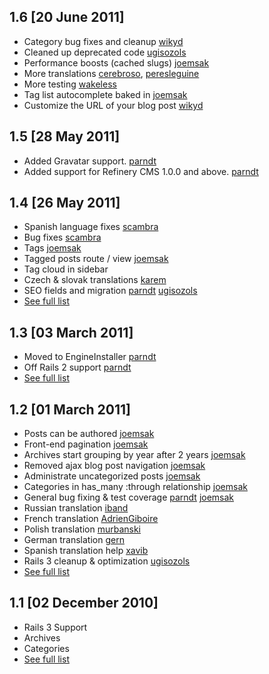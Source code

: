 ## 1.6 [20 June 2011]
* Category bug fixes and cleanup [wikyd](https://github.com/wikyd)
* Cleaned up deprecated code [ugisozols](https://github.com/ugisozols)
* Performance boosts (cached slugs) [joemsak](https://github.com/joemsak)
* More translations [cerebroso](https://github.com/cerebroso), [peresleguine](https://github.com/peresleguine)
* More testing [wakeless](https://github.com/wakeless)
* Tag list autocomplete baked in [joemsak](https://github.com/joemsak)
* Customize the URL of your blog post [wikyd](https://github.com/wikyd)

## 1.5 [28 May 2011]

* Added Gravatar support. [parndt](https://github.com/parndt)
* Added support for Refinery CMS 1.0.0 and above. [parndt](https://github.com/parndt)

## 1.4 [26 May 2011]

* Spanish language fixes [scambra](https://github.com/scambra)
* Bug fixes [scambra](https://github.com/scambra)
* Tags [joemsak](https://github.com/joemsak)
* Tagged posts route / view [joemsak](https://github.com/joemsak)
* Tag cloud in sidebar
* Czech & slovak translations [karem](https://github.com/keram)
* SEO fields and migration [parndt](https://github.com/parndt) [ugisozols](https://github.com/ugisozols)
* [See full list](https://github.com/resolve/refinerycms-blog/compare/1.3...1.4)

## 1.3 [03 March 2011]

* Moved to EngineInstaller [parndt](https://github.com/parndt)
* Off Rails 2 support [parndt](https://github.com/parndt)
* [See full list](https://github.com/resolve/refinerycms-blog/compare/1.2...1.3)

## 1.2 [01 March 2011]

* Posts can be authored [joemsak](https://github.com/joemsak)
* Front-end pagination [joemsak](https://github.com/joemsak)
* Archives start grouping by year after 2 years [joemsak](https://github.com/joemsak)
* Removed ajax blog post navigation [joemsak](https://github.com/joemsak)
* Administrate uncategorized posts [joemsak](https://github.com/joemsak)
* Categories in has_many :through relationship [joemsak](https://github.com/joemsak)
* General bug fixing & test coverage [parndt](https://github.com/parndt) [joemsak](https://github.com/joemsak)
* Russian translation [iband](https://github.com/iband)
* French translation [AdrienGiboire](https://github.com/AdrienGiboire)
* Polish translation [murbanski](https://github.com/murbanski)
* German translation [gern](https://github.com/gern)
* Spanish translation help [xavib](https://github.com/xavib)
* Rails 3 cleanup & optimization [ugisozols](https://github.com/ugisozols)
* [See full list](https://github.com/resolve/refinerycms-blog/compare/1.1...1.2)


## 1.1 [02 December 2010]

* Rails 3 Support
* Archives
* Categories
* [See full list](https://github.com/resolve/refinerycms-blog/compare/1.0...1.1)